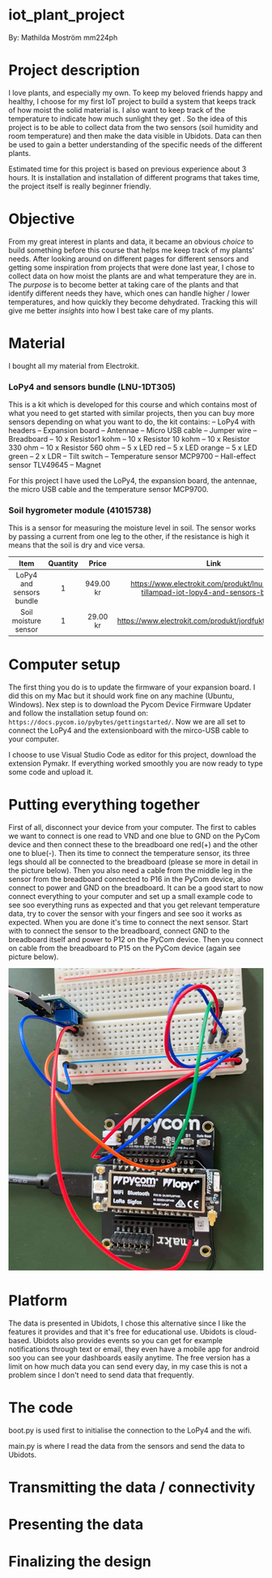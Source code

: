 # iot_plant_project
By: Mathilda Moström mm224ph

# Project description
I love plants, and especially my own. To keep my beloved friends happy and healthy, I choose for my first IoT project to build a system that keeps track of how moist the solid material is. I also want to keep track of the temperature to indicate how much sunlight they get . So the idea of this project is to be able to collect data from the two sensors (soil humidity and room temperature) and then make the data visible in Ubidots. Data can then be used to gain a better understanding of the specific needs of the different plants.

Estimated time for this project is based on previous experience about 3 hours. It is installation and installation of different programs that takes time, the project itself is really beginner friendly.

# Objective
From my great interest in plants and data, it became an obvious *choice* to build something before this course that helps me keep track of my plants' needs. After looking around on different pages for different sensors and getting some inspiration from projects that were done last year, I chose to collect data on how moist the plants are and what temperature they are in. The *purpose* is to become better at taking care of the plants and that identify different needs they have, which ones can handle higher / lower temperatures, and how quickly they become dehydrated. Tracking this will give me better *insights* into how I best take care of my plants.

# Material
I bought all my material from Electrokit. 
### LoPy4 and sensors bundle (LNU-1DT305)
This is a kit which is developed for this course and which contains most of what you need to get started with similar projects, then you can buy more sensors depending on what you want to do, the kit contains:
– LoPy4 with headers
– Expansion board
– Antennae
– Micro USB cable
– Jumper wire
– Breadboard
– 10 x Resistor1 kohm
– 10 x Resistor 10 kohm
– 10 x Resistor 330 ohm
– 10 x Resistor 560 ohm
– 5 x LED red
– 5 x LED orange
– 5 x LED green
– 2 x LDR
– Tilt switch
– Temperature sensor MCP9700
– Hall-effect sensor TLV49645
– Magnet

For this project I have used the LoPy4, the expansion board, the antennae, the micro USB cable and the temperature sensor MCP9700. 

### Soil hygrometer module (41015738)
This is a sensor for measuring the moisture level in soil. The sensor works by passing a current from one leg to the other, if the resistance is high it means that the soil is dry and vice versa.


| Item       | Quantity | Price   | Link |
| :----------: | :--: | :----: | :------:|
| LoPy4 and sensors bundle | 1 | 949.00 kr | https://www.electrokit.com/produkt/lnu-1dt305-tillampad-iot-lopy4-and-sensors-bundle/ |
| Soil moisture sensor | 1 | 29.00 kr | https://www.electrokit.com/produkt/jordfuktighetssensor/ |

# Computer setup
The first thing you do is to update the firmware of your expansion board. I did this on my Mac but it should work fine on any machine (Ubuntu, Windows). Nex step is to download the Pycom Device Firmware Updater and follow the installation setup found on: ``` https://docs.pycom.io/pybytes/gettingstarted/ ```. Now we are all set to connect the LoPy4 and the extensionboard with the mirco-USB cable to your computer.  

I choose to use Visual Studio Code as editor for this project, download the extension Pymakr. If everything worked smoothly you are now ready to type some code and upload it. 

# Putting everything together
First of all, disconnect your device from your computer. The first to cables we want to connect is one read to VND and one blue to GND on the PyCom device and then connect these to the breadboard one red(+) and the other one to blue(-). Then its time to connect the temperature sensor, its three legs should all be connected to the breadboard (please se more in detail in the picture below). Then you also need a cable from the middle leg in the sensor from the breadboard connected to P16 in the PyCom device, also connect to power and GND on the breadboard. It can be a good start to now connect everything to your computer and set up a small example code to see soo everything runs as expected and that you get relevant temperature data, try to cover the sensor with your fingers and see soo it works as expected. When you are done it's time to connect the next sensor. Start with to connect the sensor to the breadboard, connect GND to the breadboard itself and power to P12 on the PyCom device. Then you connect on cable from the breadboard to P15 on the PyCom device (again see picture below).

![](iot_project.png)

# Platform
The data is presented in Ubidots, I chose this alternative since I like the features it provides and that it's free for educational use. Ubidots is cloud-based. Ubidots also provides events so you can get for example notifications through text or email, they even have a mobile app for android soo you can see your dashboards easily anytime. The free version has a limit on how much data you can send every day, in my case this is not a problem since I don't need to send data that frequently. 

# The code

boot.py is used first to initialise the connection to the LoPy4 and the wifi.

main.py is where I read the data from the sensors and send the data to Ubidots.

# Transmitting the data / connectivity

# Presenting the data

# Finalizing the design

